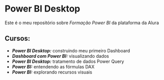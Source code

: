 # Power BI Desktop

Este é o meu repositório sobre *Formação Power BI* da plataforma da Alura

## Cursos:

* ***Power BI Desktop:*** construindo meu primeiro Dashboard
* ***Dashboard com Power BI:*** visualizando dados
* ***Power BI Desktop:*** tratamento de dados Power Query
* ***Power BI:*** entendendo as fórmulas DAX
* ***Power BI:*** explorando recursos visuais

